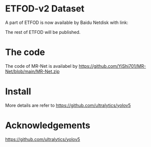 # ETFOD-v2 Dataset
A part of ETFOD is now available by Baidu Netdisk with link:

The rest of ETFOD will be published.

# The code
The code of MR-Net is availabel by https://github.com/YiShi701/MR-Net/blob/main/MR-Net.zip

# Install
More details are refer to https://github.com/ultralytics/yolov5

# Acknowledgements
https://github.com/ultralytics/yolov5
